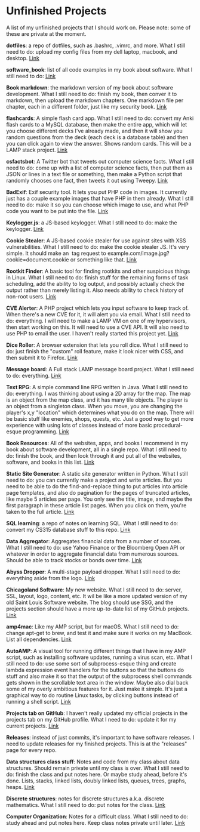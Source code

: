 # Unfinished Projects

A list of my unfinished projects that I should work on. Please note: some of these are private at the moment.

**dotfiles**: a repo of dotfiles, such as .bashrc, .vimrc, and more. What I still need to do: upload my config files from my dell laptop, macbook, and desktop. [Link](https://github.com/0x416c616e/dotfiles)

**software_book**: list of all code examples in my book about software. What I still need to do:  [Link](https://github.com/0x416c616e/software_book)

**Book markdown**: the markdown version of my book about software development. What I still need to do:  finish my book, then conver it to markdown, then upload the markdown chapters. One markdown file per chapter, each in a different folder, just like my security book. [Link](https://github.com/0x416c616e/book_markdown)

**flashcards**: A simple flash card app. What I still need to do: convert my Anki flash cards to a MySQL database, then make the entire app, which will let you choose different decks I've already made, and then it will show you random questions from the deck (each deck is a database table) and then you can click again to view the answer. Shows random cards. This will be a LAMP stack project. [Link](https://github.com/0x416c616e/flashcards)

**csfactsbot**: A Twitter bot that tweets out computer science facts. What I still need to do: come up with a list of computer science facts, then put them as JSON or lines in a text file or something, then make a Python script that randomly chooses one fact, then tweets it out using Tweepy.  [Link](https://github.com/0x416c616e/csfactsbot)

**BadExif**: Exif security tool. It lets you put PHP code in images. It currently just has a couple example images that have PHP in them already. What I still need to do: make it so you can choose which image to use, and what PHP code you want to be put into the file. [Link](https://github.com/0x416c616e/badexif)

**Keylogger.js**: a JS-based keylogger. What I still need to do: make the keylogger. [Link](https://github.com/0x416c616e/keyloggerjs)

**Cookie Stealer**: A JS-based cookie stealer for use against sites with XSS vulnerabilities. What I still need to do: make the cookie stealer JS. It's very simple. It should make an <img> tag request to example.com/image.jpg?cookie=document.cookie or something like that. [Link](https://github.com/0x416c616e/cookiestealer)

**Rootkit Finder**: A basic tool for finding rootkits and other suspicious things in Linux. What I still need to do: finish stuff for the remaining forms of task scheduling, add the ability to log output, and possibly actually check the output rather than merely listing it. Also needs ability to check history of non-root users. [Link](https://github.com/0x416c616e/rootkit_finder)

**CVE Alerter**: A PHP project which lets you input software to keep track of. When there's a new CVE for it, it will alert you via email. What I still need to do: everything. I will need to make a LAMP VM on one of my hypervisors, then start working on this. It will need to use a CVE API. It will also need to use PHP to email the user. I haven't really started this project yet. [Link](https://github.com/0x416c616e/CVE_Alerter)

**Dice Roller**: A browser extension that lets you roll dice. What I still need to do: just finish the "custom" roll feature, make it look nicer with CSS, and then submit it to Firefox. [Link](https://github.com/0x416c616e/dice_roller)

**Message board**: A Full stack LAMP message board project. What I still need to do: everything. [Link](https://github.com/0x416c616e/messageboard)

**Text RPG**: A simple command line RPG written in Java. What I still need to do: everything. I was thinking about using a 2D array for the map. The map is an object from the map class, and it has many tile objects. The player is an object from a singleton class. When you move, you are changing the player's x,y "location" which determines what you do on the map. There will be basic stuff like enemies, shops, quests, etc. Just a good way to get more experience with using lots of classes instead of more basic procedural-esque programming. [Link](https://github.com/0x416c616e/textrpg)

**Book Resources**: All of the websites, apps, and books I recommend in my book about software development, all in a single repo. What I still need to do: finish the book, and then look through it and put all of the websites, software, and books in this list. [Link](https://github.com/0x416c616e/book_resources)

**Static Site Generator**: A static site generator written in Python. What I still need to do: you can currently make a project and write articles. But you need to be able to do the find-and-replace thing to put articles into article page templates, and also do pagination for the pages of truncated articles, like maybe 5 articles per page. You only see the title, image, and maybe the first paragraph in these article list pages. When you click on them, you're taken to the full article.  [Link](https://github.com/0x416c616e/staticsitegenerator)

**SQL learning**: a repo of notes on learning SQL. What I still need to do: convert my CS315 database stuff to this repo. [Link](https://github.com/0x416c616e/sql_learning)

**Data Aggregator**: Aggregates financial data from a number of sources. What I still need to do: use Yahoo Finance or the Bloomberg Open API or whatever in order to aggregate financial data from numerous sources. Should be able to track stocks or bonds over time. [Link](https://github.com/0x416c616e/sfrdataaggregator)

**Abyss Dropper**: A multi-stage payload dropper. What I still need to do: everything aside from the logo. [Link](https://github.com/0x416c616e/abyssdropper)

**Chicagoland Software**: My new website. What I still need to do: server, SSL, layout, logo, content, etc. It wil be like a more updated version of my old Saint Louis Software website. The blog should use SSG, and the projects section should have a more up-to-date list of my GitHub projects. [Link](https://github.com/0x416c616e/chicagolandsoftware)

**amp4mac**: Like my AMP script, but for macOS. What I still need to do: change apt-get to brew, and test it and make sure it works on my MacBook. List all dependencies. [Link](https://github.com/0x416c616e/amp4mac)

**AutoAMP**: A visual tool for running different things that I have in my AMP script, such as installing software updates, running a virus scan, etc. What I still need to do: use some sort of subprocess-esque thing and create lambda expression event handlers for the buttons so that the buttons do stuff and also make it so that the output of the subprocess shell commands gets shown in the scrollable text area in the window. Maybe also dial back some of my overly ambitious features for it. Just make it simple. It's just a graphical way to do routine Linux tasks, by clicking buttons instead of running a shell script. [Link](https://github.com/0x416c616e/AutoAMP)

**Projects tab on GitHub**: I haven't really updated my official projects in the projects tab on my GitHub profile. What I need to do: update it for my current projects. [Link](https://github.com/0x416c616e?tab=projects)

**Releases**: instead of just commits, it's important to have software releases. I need to update releases for my finished projects. This is at the "releases" page for every repo.

**Data structures class stuff**: Notes and code from my class about data structures. Should remain private until my class is over. What I still need to do: finish the class and put notes here. Or maybe study ahead, before it's done. Lists, stacks, linked lists, doubly linked lists, queues, trees, graphs, heaps. [Link](https://github.com/0x416c616e/data_structures)

**Discrete structures**: notes for discrete structures a.k.a. discrete mathematics. What I still need to do: put notes for the class. [Link](https://github.com/0x416c616e/discrete_structures)

**Computer Organization**: Notes for a difficult class. What I still need to do: study ahead and put notes here. Keep class notes private until later. [Link](https://github.com/0x416c616e/computer_organization)
